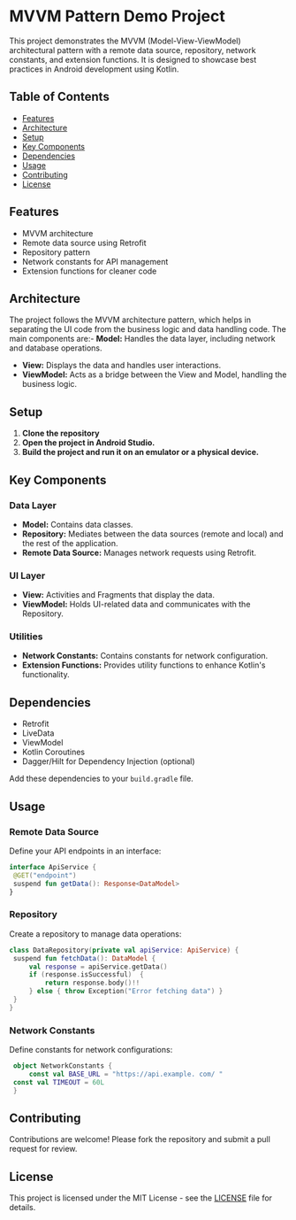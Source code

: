 # MVVM Pattern Demo Project

This project demonstrates the MVVM (Model-View-ViewModel) architectural pattern with a remote data source, repository, network constants, and extension functions. It is designed to showcase best practices in Android development using Kotlin.

## Table of Contents

- [Features](#features)
- [Architecture](#architecture)
- [Setup](#setup)
- [Key Components](#key-components)
- [Dependencies](#dependencies)
- [Usage](#usage)
- [Contributing](#contributing)
- [License](#license)

## Features

- MVVM architecture
- Remote data source using Retrofit
- Repository pattern
- Network constants for API management
- Extension functions for cleaner code

## Architecture

The project follows the MVVM architecture pattern, which helps in separating the UI code from the business logic and data handling code. The main components are:- **Model:** Handles the data layer, including network and database operations.
- **View:** Displays the data and handles user interactions.
- **ViewModel:** Acts as a bridge between the View and Model, handling the business logic.

## Setup

1. **Clone the repository**
2. **Open the project in Android Studio.**
3. **Build the project and run it on an emulator or a physical device.**

## Key Components

### Data Layer

- **Model:** Contains data classes.
- **Repository:** Mediates between the data sources (remote and local) and the rest of the application.
- **Remote Data Source:** Manages network requests using Retrofit.

### UI Layer

- **View:** Activities and Fragments that display the data.
- **ViewModel:** Holds UI-related data and communicates with the Repository.

### Utilities

- **Network Constants:** Contains constants for network configuration.
- **Extension Functions:** Provides utility functions to enhance Kotlin's functionality.

## Dependencies

- Retrofit
- LiveData
- ViewModel
- Kotlin Coroutines
- Dagger/Hilt for Dependency Injection (optional)

Add these dependencies to your `build.gradle` file.

## Usage

### Remote Data Source

Define your API endpoints in an interface:
   ```kotlin
interface ApiService { 
    @GET("endpoint") 
    suspend fun getData(): Response<DataModel> 
}
```
### Repository

Create a repository to manage data operations:
   ```kotlin
class DataRepository(private val apiService: ApiService) { 
    suspend fun fetchData(): DataModel { 
        val response = apiService.getData()  
        if (response.isSuccessful)  { 
            return response.body()!! 
        } else { throw Exception("Error fetching data") } 
    } 
}
```
### Network Constants

Define constants for network configurations:
   ```kotlin
    object NetworkConstants { 
        const val BASE_URL = "https://api.example. com/ "  
    const val TIMEOUT = 60L 
    }
```
## Contributing

Contributions are welcome! Please fork the repository and submit a pull request for review.

## License

This project is licensed under the MIT License - see the [LICENSE](https://opensource.org/licenses/MIT) file for details.
